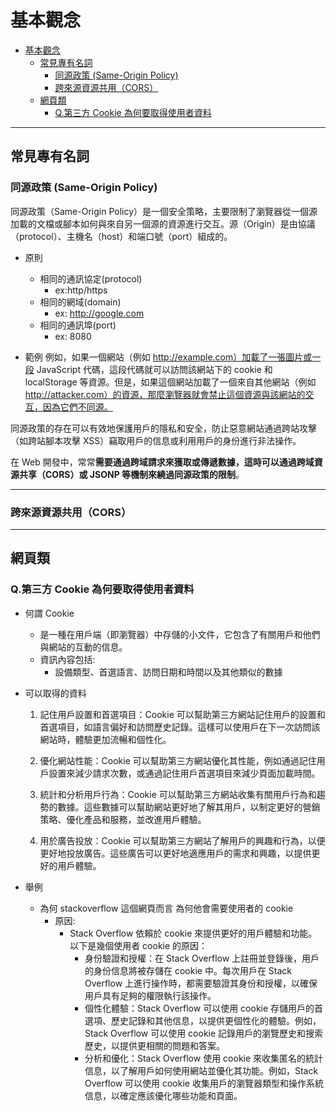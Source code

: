# 基本觀念

- [基本觀念](#基本觀念)
  - [常見專有名詞](#常見專有名詞)
    - [同源政策 (Same-Origin Policy)](#同源政策-same-origin-policy)
    - [跨來源資源共用（CORS）](#跨來源資源共用cors)
  - [網頁類](#網頁類)
    - [Q.第三方 Cookie 為何要取得使用者資料](#q第三方-cookie-為何要取得使用者資料)

---

## 常見專有名詞

### 同源政策 (Same-Origin Policy)

同源政策（Same-Origin Policy）是一個安全策略，主要限制了瀏覽器從一個源加載的文檔或腳本如何與來自另一個源的資源進行交互。源（Origin）是由協議（protocol）、主機名（host）和端口號（port）組成的。

- 原則

  - 相同的通訊協定(protocol)
    - ex:http/https
  - 相同的網域(domain)
    - ex: http://google.com
  - 相同的通訊埠(port)
    - ex: 8080

- 範例
  例如，如果一個網站（例如 http://example.com）加載了一張圖片或一段 JavaScript 代碼，這段代碼就可以訪問該網站下的 cookie 和 localStorage 等資源。但是，如果這個網站加載了一個來自其他網站（例如 http://attacker.com）的資源，那麼瀏覽器就會禁止這個資源與該網站的交互，因為它們不同源。

同源政策的存在可以有效地保護用戶的隱私和安全，防止惡意網站通過跨站攻擊（如跨站腳本攻擊 XSS）竊取用戶的信息或利用用戶的身份進行非法操作。

在 Web 開發中，常常**需要通過跨域請求來獲取或傳遞數據，這時可以通過跨域資源共享（CORS）或 JSONP 等機制來繞過同源政策的限制**。

---

### 跨來源資源共用（CORS）

---

## 網頁類

### Q.第三方 Cookie 為何要取得使用者資料

- 何謂 Cookie

  - 是一種在用戶端（即瀏覽器）中存儲的小文件，它包含了有關用戶和他們與網站的互動的信息。
  - 資訊內容包括:
    - 設備類型、首選語言、訪問日期和時間以及其他類似的數據

- 可以取得的資料

  1. 記住用戶設置和首選項目：Cookie 可以幫助第三方網站記住用戶的設置和首選項目，如語言偏好和訪問歷史記錄。這樣可以使用戶在下一次訪問該網站時，體驗更加流暢和個性化。

  2. 優化網站性能：Cookie 可以幫助第三方網站優化其性能，例如通過記住用戶設置來減少請求次數，或通過記住用戶首選項目來減少頁面加載時間。

  3. 統計和分析用戶行為：Cookie 可以幫助第三方網站收集有關用戶行為和趨勢的數據。這些數據可以幫助網站更好地了解其用戶，以制定更好的營銷策略、優化產品和服務，並改進用戶體驗。

  4. 用於廣告投放：Cookie 可以幫助第三方網站了解用戶的興趣和行為，以便更好地投放廣告。這些廣告可以更好地適應用戶的需求和興趣，以提供更好的用戶體驗。

- 舉例
  - 為何 stackoverflow 這個網頁而言 為何他會需要使用者的 cookie
    - 原因:
      - Stack Overflow 依賴於 cookie 來提供更好的用戶體驗和功能。以下是幾個使用者 cookie 的原因：
        - 身份驗證和授權：在 Stack Overflow 上註冊並登錄後，用戶的身份信息將被存儲在 cookie 中。每次用戶在 Stack Overflow 上進行操作時，都需要驗證其身份和授權，以確保用戶具有足夠的權限執行該操作。
        - 個性化體驗：Stack Overflow 可以使用 cookie 存儲用戶的首選項、歷史記錄和其他信息，以提供更個性化的體驗。例如，Stack Overflow 可以使用 cookie 記錄用戶的瀏覽歷史和搜索歷史，以提供更相關的問題和答案。
        - 分析和優化：Stack Overflow 使用 cookie 來收集匿名的統計信息，以了解用戶如何使用網站並優化其功能。例如，Stack Overflow 可以使用 cookie 收集用戶的瀏覽器類型和操作系統信息，以確定應該優化哪些功能和頁面。
